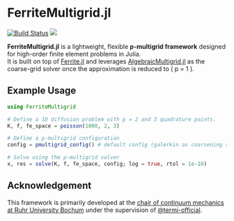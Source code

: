 # FerriteMultigrid.jl

[![Build Status](https://github.com/abdelrahman912/FerriteMultigrid.jl/workflows/CI/badge.svg)](https://github.com/abdelrahman912/FerriteMultigrid.jl/actions)
[![](https://img.shields.io/badge/docs-dev-blue.svg)](https://abdelrahman912.github.io/FerriteMultigrid.jl/dev/)


**FerriteMultigrid.jl** is a lightweight, flexible **p-multigrid framework** designed for high-order finite element problems in Julia.  
It is built on top of [Ferrite.jl](https://github.com/Ferrite-FEM/Ferrite.jl) and leverages [AlgebraicMultigrid.jl](https://github.com/JuliaLinearAlgebra/AlgebraicMultigrid.jl) as the coarse-grid solver once the approximation is reduced to \( p = 1 \).


## Example Usage

```julia
using FerriteMultigrid

# Define a 1D diffusion problem with p = 2 and 3 quadrature points.
K, f, fe_space = poisson(1000, 2, 3)

# Define a p-multigrid configuration
config = pmultigrid_config() # default config (galerkin as coarsening strategy and direct projection (i.e., from p to 1 directly))

# Solve using the p-multigrid solver
x, res = solve(K, f, fe_space, config; log = true, rtol = 1e-10)
```

## Acknowledgement

This framework is primarily developed at the [chair of continuum mechanics at Ruhr University Bochum](https://www.lkm.ruhr-uni-bochum.de/) under 
the supervision of [@termi-official](https://github.com/termi-official).
